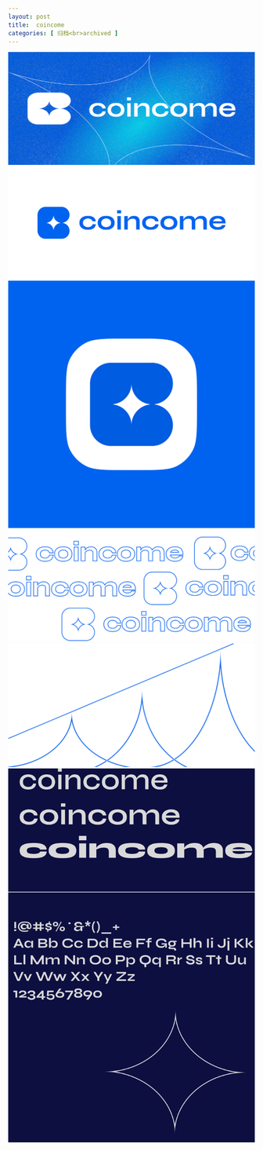 ```yaml
---
layout: post
title:  coincome
categories: [ 归档<br>archived ]
---
```

![](/assets/images/coincome_1.svg)
![](/assets/images/coincome_2.svg)
![](/assets/images/coincome_3.svg)
![](/assets/images/coincome_4.svg)
![](/assets/images/coincome_5.svg)
![](/assets/images/coincome_6.svg)
